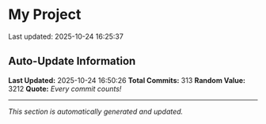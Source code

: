 # My Project


Last updated: 2025-10-24 16:25:37
































































































































































































































































































































































































































































































































































































































































































































## Auto-Update Information

**Last Updated:** 2025-10-24 16:50:26
**Total Commits:** 313
**Random Value:** 3212
**Quote:** _Every commit counts!_

---
_This section is automatically generated and updated._